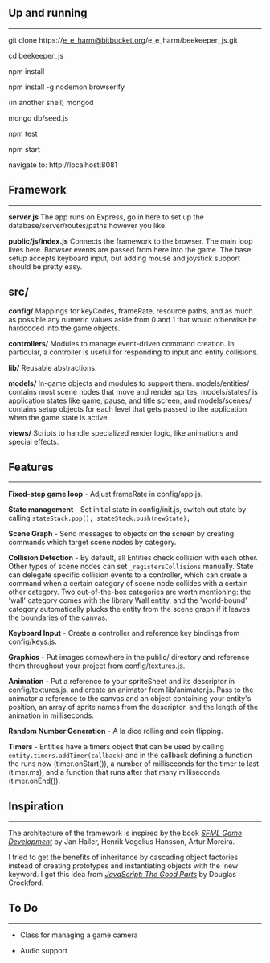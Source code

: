 ## Up and running
-----------------

git clone https://e_e_harm@bitbucket.org/e_e_harm/beekeeper_js.git

cd beekeeper_js

npm install

npm install -g nodemon browserify

(in another shell) mongod

mongo db/seed.js

npm test

npm start

navigate to: http://localhost:8081


## Framework
------------

**server.js** The app runs on Express, go in here to set up the database/server/routes/paths however you like.

**public/js/index.js** Connects the framework to the browser.  The main loop lives here.  Browser events are passed from here into the game.  The base setup accepts keyboard input, but adding mouse and joystick support should be pretty easy.

## src/

**config/** Mappings for keyCodes, frameRate, resource paths, and as much as possible any numeric values aside from 0 and 1 that would otherwise be hardcoded into the game objects.

**controllers/** Modules to manage event-driven command creation. In particular, a controller is useful for responding to input and entity collisions.

**lib/** Reusable abstractions.

**models/** In-game objects and modules to support them. models/entities/ contains most scene nodes that move and render sprites, models/states/ is application states like game, pause, and title screen, and models/scenes/ contains setup objects for each level that gets passed to the application when the game state is active.

**views/** Scripts to handle specialized render logic, like animations and special effects.


## Features
-----------
**Fixed-step game loop** - Adjust frameRate in config/app.js.

**State management** - Set initial state in config/init.js, switch out state by calling `stateStack.pop(); stateStack.push(newState);`

**Scene Graph** - Send messages to objects on the screen by creating commands which target scene nodes by category.

**Collision Detection** - By default, all Entities check collision with each other. Other types of scene nodes can set `_registersCollisions` manually. State can delegate specific collision events to a controller, which can create a command when a certain category of scene node collides with a certain other category. Two out-of-the-box categories are worth mentioning: the 'wall' category comes with the library Wall entity, and the 'world-bound' category automatically plucks the entity from the scene graph if it leaves the boundaries of the canvas.

**Keyboard Input** - Create a controller and reference key bindings from config/keys.js.

**Graphics** - Put images somewhere in the public/ directory and reference them throughout your project from config/textures.js.

**Animation** - Put a reference to your spriteSheet and its descriptor in config/textures.js, and create an animator from lib/animator.js. Pass to the animator a reference to the canvas and an object containing your entity's position, an array of sprite names from the descriptor, and the length of the animation in milliseconds.

**Random Number Generation** - A la dice rolling and coin flipping.

**Timers** - Entities have a timers object that can be used by calling `entity.timers.addTimer(callback)` and in the callback defining a function the runs now (timer.onStart()), a number of milliseconds for the timer to last (timer.ms), and a function that runs after that many milliseconds (timer.onEnd()).

## Inspiration
--------------
The architecture of the framework is inspired by the book _[SFML Game Development](https://www.packtpub.com/game-development/sfml-game-development)_ by Jan Haller, Henrik Vogelius Hansson, Artur Moreira.

I tried to get the benefits of inheritance by cascading object factories instead of creating prototypes and instantiating objects with the 'new' keyword.  I got this idea from _[JavaScript: The Good Parts](https://www.safaribooksonline.com/library/view/javascript-the-good/9780596517748/)_ by Douglas Crockford.


## To Do
--------
- Class for managing a game camera

- Audio support

